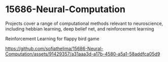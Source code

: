 # 15686-Neural-Computation
Projects cover a range of computational methods relevant to neuroscience, including hebbian learning, deep belief net, and reinforcement learning


Reinforcement Learning for flappy bird game

https://github.com/sofiathelima/15686-Neural-Computation/assets/91429357/a31aaa3d-a17b-4580-a5a1-58addfca05d9

